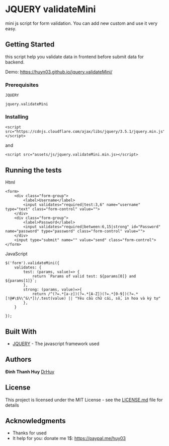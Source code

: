 # JQUERY validateMini

mini js script for form validation. You can add new custom and use it very easy.

## Getting Started

this script help you validate data in frontend before submit data for backend.

Demo: https://huyn03.github.io/jquery.validateMini/

### Prerequisites

```
JQUERY
```
```
jquery.validateMini
```

### Installing

```
<script src="https://cdnjs.cloudflare.com/ajax/libs/jquery/3.5.1/jquery.min.js"></script>
```
and
```
<script src="assets/js/jquery.validateMini.min.js></script>
```

## Running the tests

Html
```
<form>
    <div class="form-group">
        <label>Username</label>
        <input validates="required|test:3,6" name="username" type="text" class="form-control" value="">
    </div>
    <div class="form-group">
        <label>Password</label>
        <input validates="required|between:6,15|strong" id="Password" name="password" type="password" class="form-control" value="">
    </div>
    <input type="submit" name="" value="send" class="form-control">
</form>
```

JavaScript
```
$('form').validateMini({
	validates: {
		test: (params, value)=> {
			return `Params of valid test: ${params[0]} and ${params[1]}`;
		},
		strong: (params, value)=>{
			return /^(?=.*[a-z])(?=.*[A-Z])(?=.*[0-9])(?=.*[!@#\$%\^&\*])/.test(value) || "Yêu cầu chữ cái, số, in hoa và ký tự"
		},
	}

});
```

## Built With

* [JQUERY](https://jquery.com/) - The javascript framework used

## Authors

**Đinh Thanh Huy** [DrHuy](https://github.com/huyn03)

## License

This project is licensed under the MIT License - see the [LICENSE.md](LICENSE.md) file for details

## Acknowledgments

* Thanks for used
* It help for you: donate me 1$: https://paypal.me/huy03